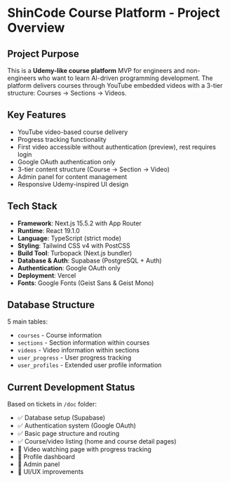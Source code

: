 # ShinCode Course Platform - Project Overview

## Project Purpose
This is a **Udemy-like course platform** MVP for engineers and non-engineers who want to learn AI-driven programming development. The platform delivers courses through YouTube embedded videos with a 3-tier structure: Courses → Sections → Videos.

## Key Features
- YouTube video-based course delivery
- Progress tracking functionality
- First video accessible without authentication (preview), rest requires login
- Google OAuth authentication only
- 3-tier content structure (Course → Section → Video)
- Admin panel for content management
- Responsive Udemy-inspired UI design

## Tech Stack
- **Framework**: Next.js 15.5.2 with App Router
- **Runtime**: React 19.1.0
- **Language**: TypeScript (strict mode)
- **Styling**: Tailwind CSS v4 with PostCSS
- **Build Tool**: Turbopack (Next.js bundler)
- **Database & Auth**: Supabase (PostgreSQL + Auth)
- **Authentication**: Google OAuth only
- **Deployment**: Vercel
- **Fonts**: Google Fonts (Geist Sans & Geist Mono)

## Database Structure
5 main tables:
- `courses` - Course information
- `sections` - Section information within courses
- `videos` - Video information within sections
- `user_progress` - User progress tracking
- `user_profiles` - Extended user profile information

## Current Development Status
Based on tickets in `/doc` folder:
- ✅ Database setup (Supabase)
- ✅ Authentication system (Google OAuth)
- ✅ Basic page structure and routing
- ✅ Course/video listing (home and course detail pages)
- 🚧 Video watching page with progress tracking
- 🔲 Profile dashboard
- 🔲 Admin panel
- 🔲 UI/UX improvements